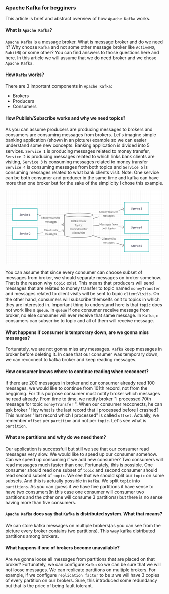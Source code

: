 ### Apache Kafka for begginers

This article is brief and abstract overview of how `Apache Kafka` works.

#### What is `Apache Kafka`?
`Apache Kafka` is a message broker.
What is message broker and do we need it? Why choose `Kafka` and not some other message broker like `ActiveMQ`, `RabitMQ` or some other?
You can find answers to those questions here and here. In this article we will assume that we do need broker and we chose `Apache Kafka`.

#### How `Kafka` works?
There are 3 important components in `Apache Kafka`:
- Brokers
- Producers
- Consumers

#### How Publish/Subscribe works and why we need topics?
As you can assume producers are producing messages to brokers and consumers are consuming messages from brokers.
Let's imagine simple banking application (shown in an picture) example so we can easier understand some new concepts.
Banking application is divided into 5 services.
`Service 1` is producing messages related to money transfer, `Service 2` is producing messages related to which links bank clients are
visiting, `Service 3` is consuming messages related to money transfer `Service 4` is consuming messages from both topics and `Service 5` is consuming messages related to what bank clients visit.
Note: One service can be both consumer and producer in the same time and kafka can have more than one broker but for the sake 
of the simplicity I chose this example.

![Publish/Subscribe mechanism kafka](pubsubkafka.png)
 
You can assume that since every consumer can choose subset of messages from broker, we should separate
messages on broker somehow. That is the reason why `topic` exist. This means that producers will send messages that are related to money transfer to topic named `moneyTransfer` and messages related to client visits will be sent to topic `clientVisits`. On the other hand, consumers will subscribe themselfs onlt to topics in which they are interested in. Important thing to understand here is that `topic` does not work like a `queue`. In `queue` if one consumer receive message from broker, no else consumer will ever receive that same message. In `Kafka`, `n` consumers can subscribe to topic and all of them will receive message.

#### What happens if consumer is temprorary down, are we gonna miss messages?
Fortunately, we are not gonna miss any messages. `Kafka` keep messages in broker before deleting it. In case that our consumer was temporary down, we can recconect to kafka broker and keep reading messages.

#### How consumer knows where to continue reading when recconect?
If there are 200 messages in broker and our consumer already read 100 messages, we would like to continue from 101th record, not from the beggining. For this purpose consumer must notify broker which messages he read already. From time to time, we notify broker "I processed 70th message for topic `moneyTransfer` ". When our consumer recconects, he can ask broker "Hey what is the last record that I processed before I crashed? This number "last record which I processed" is called `offset`. Actually, we remember `offset` per `partition` and not per `topic`. Let's see what is `partition`.

#### What are partitions and why do we need them?
Our application is successfull but still we see that our consumer read messages very slow. We would like to speed up our consumer somehow. Can we speed up consuming if we add new consumer? Two consumers will read messages much faster than one. Fortunately, this is possible. One consumer should read one subset of `topic` and second consumer should read second subset of `topic`. We see that we should split our `topic` on some subsets. And this is actually possible in `Kafka`. We split `topic` into `partitions`. As you can guess if we have five partitions it have sense to have two consumers(in this case one consumer will consumer two partitions and the other one will consume 3 partitions) but there is no sense having more than five consumers.

#### `Apache Kafka` docs say that `Kafka` is distributed system. What that means?
We can store kafka messages on multiple brokers(as you can see from the picture every broker contains two partitions).
This way kafka distributed partitions among brokers.

#### What happens if one of brokers become unavailable?
Are we gonna loose all messages from partitions that are placed on that broker? Fortunately, we can configure `Kafka` so we can be sure that we will not loose messages. We can replicate partitions on multiple brokers. For example, if we configure `replication factor` to be `3` we will have 3 copies of every partition on our brokers. Sure, this introduced some redundancy but that is the price of being fault tolerant.
